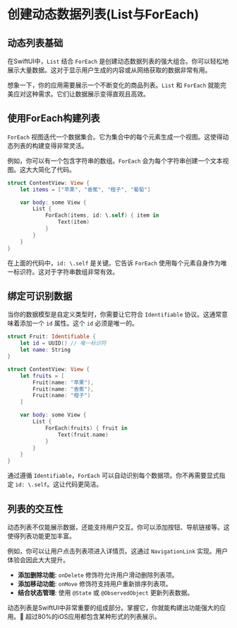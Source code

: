 ﻿# 创建动态数据列表(List与ForEach)

## 动态列表基础

在SwiftUI中，`List` 结合 `ForEach` 是创建动态数据列表的强大组合。你可以轻松地展示大量数据。这对于显示用户生成的内容或从网络获取的数据非常有用。

想象一下，你的应用需要展示一个不断变化的商品列表。`List` 和 `ForEach` 就能完美应对这种需求。它们让数据展示变得直观且高效。

## 使用ForEach构建列表

`ForEach` 视图迭代一个数据集合。它为集合中的每个元素生成一个视图。这使得动态列表的构建变得非常灵活。

例如，你可以有一个包含字符串的数组。`ForEach` 会为每个字符串创建一个文本视图。这大大简化了代码。

```swift
struct ContentView: View {
    let items = ["苹果", "香蕉", "橙子", "葡萄"]

    var body: some View {
        List {
            ForEach(items, id: \.self) { item in
                Text(item)
            }
        }
    }
}
```

在上面的代码中，`id: \.self` 是关键。它告诉 `ForEach` 使用每个元素自身作为唯一标识符。这对于字符串数组非常有效。

## 绑定可识别数据

当你的数据模型是自定义类型时，你需要让它符合 `Identifiable` 协议。这通常意味着添加一个 `id` 属性。这个 `id` 必须是唯一的。

```swift
struct Fruit: Identifiable {
    let id = UUID() // 唯一标识符
    let name: String
}

struct ContentView: View {
    let fruits = [
        Fruit(name: "苹果"),
        Fruit(name: "香蕉"),
        Fruit(name: "橙子")
    ]

    var body: some View {
        List {
            ForEach(fruits) { fruit in
                Text(fruit.name)
            }
        }
    }
}
```

通过遵循 `Identifiable`，`ForEach` 可以自动识别每个数据项。你不再需要显式指定 `id: \.self`。这让代码更简洁。

## 列表的交互性

动态列表不仅能展示数据，还能支持用户交互。你可以添加按钮、导航链接等。这使得列表功能更加丰富。

例如，你可以让用户点击列表项进入详情页。这通过 `NavigationLink` 实现。用户体验会因此大大提升。

*   **添加删除功能**: `onDelete` 修饰符允许用户滑动删除列表项。
*   **添加移动功能**: `onMove` 修饰符支持用户重新排序列表项。
*   **结合状态管理**: 使用 `@State` 或 `@ObservedObject` 更新列表数据。

动态列表是SwiftUI中非常重要的组成部分。掌握它，你就能构建出功能强大的应用。🚀 超过80%的iOS应用都包含某种形式的列表展示。